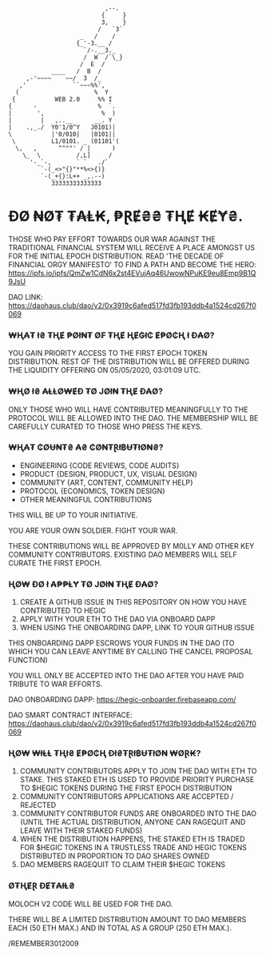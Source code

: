 ```
                           ,--.
                          {     }
                          3,    }
                         /   `3`
                    _   /    /
                   {_'-3.__ /
                     `/-.__3._
                     /  W  /`\_}
                    /  E  /     
            ____   /  B  /
     ,-'~~~~    ~~/  3  /_
   ,'             ``~~~%%',
  (                     %  Y
 {           WEB 2.0     %% I
{      -                 %  `.
|       ',                %  )
|        |   ,..__      __. Y
|    .,_./  Y0'1/0^Y   J0101)|
\           |'0/010|   |0101||
 \          L1/0101. _ (01101'(
  \,   ,      ^^""' / |      )
    \_  \          /,L]     /
      '-_`-,       ` `   ./`
         `-(_<>"{}"**%<>{)}
         `-(_+{}:L++ _,.--)
            33333333333333
```


# ĐØ ₦Ø₮ ₮₳Ⱡ₭, ₱ⱤɆ₴₴ ₮ⱧɆ ₭ɆɎ₴.

THOSE WHO PAY EFFORT TOWARDS OUR WAR AGAINST THE TRADITIONAL FINANCIAL SYSTEM WILL RECEIVE A PLACE AMONGST US FOR THE INITIAL EPOCH DISTRIBUTION. READ 'THE DECADE OF FINANCIAL ORGY MANIFESTO' TO FIND A PATH AND BECOME THE HERO: https://ipfs.io/ipfs/QmZw1CdN6x2st4EVujAq46UwowNPuKE9eu8Emp9B1Q9JsU

DAO LINK:
https://daohaus.club/dao/v2/0x3919c6afed517fd3fb193ddb4a1524cd267f0069

### ₩Ⱨ₳₮ ł₴ ₮ⱧɆ ₱Øł₦₮ Ø₣ ₮ⱧɆ ⱧɆ₲ł₵ Ɇ₱Ø₵Ⱨ ł Đ₳Ø?

YOU GAIN PRIORITY ACCESS TO THE FIRST EPOCH TOKEN DISTRIBUTION. REST OF THE DISTRIBUTION WILL BE OFFERED DURING THE LIQUIDITY OFFERING ON 05/05/2020, 03:01:09 UTC.

### ₩ⱧØ ł₴ ₳ⱠⱠØ₩ɆĐ ₮Ø JØł₦ ₮ⱧɆ Đ₳Ø?

ONLY THOSE WHO WILL HAVE CONTRIBUTED MEANINGFULLY TO THE PROTOCOL WILL BE ALLOWED INTO THE DAO. THE MEMBERSHIP WILL BE CAREFULLY CURATED TO THOSE WHO PRESS THE KEYS.

### ₩Ⱨ₳₮ ₵ØɄ₦₮₴ ₳₴ ₵Ø₦₮Ɽł฿Ʉ₮łØ₦₴?

- ENGINEERING {CODE REVIEWS, CODE AUDITS}
- PRODUCT {DESIGN, PRODUCT, UX, VISUAL DESIGN}
- COMMUNITY {ART, CONTENT, COMMUNITY HELP}
- PROTOCOL {ECONOMICS, TOKEN DESIGN}
- OTHER MEANINGFUL CONTRIBUTIONS

THIS WILL BE UP TO YOUR INITIATIVE.

YOU ARE YOUR OWN SOLDIER. FIGHT YOUR WAR.

THESE CONTRIBUTIONS WILL BE APPROVED BY M0LLY AND OTHER KEY COMMUNITY CONTRIBUTORS. EXISTING DAO MEMBERS WILL SELF CURATE THE FIRST EPOCH.

### ⱧØ₩ ĐØ ł ₳₱₱ⱠɎ ₮Ø JØł₦ ₮ⱧɆ Đ₳Ø?

 1. CREATE A GITHUB ISSUE IN THIS REPOSITORY ON HOW YOU HAVE CONTRIBUTED TO HEGIC
 2. APPLY WITH YOUR ETH TO THE DAO VIA ONBOARD DAPP
 3. WHEN USING THE ONBOARDING DAPP, LINK TO YOUR GITHUB ISSUE 

THIS ONBOARDING DAPP ESCROWS YOUR FUNDS IN THE DAO (TO WHICH YOU CAN LEAVE ANYTIME BY CALLING THE CANCEL PROPOSAL FUNCTION)

YOU WILL ONLY BE ACCEPTED INTO THE DAO AFTER YOU HAVE PAID TRIBUTE TO WAR EFFORTS. 

DAO ONBOARDING DAPP:
https://hegic-onboarder.firebaseapp.com/

DAO SMART CONTRACT INTERFACE:
https://daohaus.club/dao/v2/0x3919c6afed517fd3fb193ddb4a1524cd267f0069

### ⱧØ₩ ₩łⱠⱠ ₮Ⱨł₴ Ɇ₱Ø₵Ⱨ Đł₴₮Ɽł฿Ʉ₮łØ₦ ₩ØⱤ₭?

1. COMMUNITY CONTRIBUTORS APPLY TO JOIN THE DAO WITH ETH TO STAKE. THIS STAKED ETH IS USED TO PROVIDE PRIORITY PURCHASE TO $HEGIC TOKENS DURING THE FIRST EPOCH DISTRIBUTION
2. COMMUNITY CONTRIBUTORS APPLICATIONS ARE ACCEPTED / REJECTED
3. COMMUNITY CONTRIBUTOR FUNDS ARE ONBOARDED INTO THE DAO (UNTIL THE ACTUAL DISTRIBUTION, ANYONE CAN RAGEQUIT AND LEAVE WITH THEIR STAKED FUNDS)
4. WHEN THE DISTRIBUTION HAPPENS, THE STAKED ETH IS TRADED FOR $HEGIC TOKENS IN A TRUSTLESS TRADE AND HEGIC TOKENS DISTRIBUTED IN PROPORTION TO DAO SHARES OWNED
5. DAO MEMBERS RAGEQUIT TO CLAIM THEIR $HEGIC TOKENS

### Ø₮ⱧɆⱤ ĐɆ₮₳łⱠ₴

MOLOCH V2 CODE WILL BE USED FOR THE DAO.

THERE WILL BE A LIMITED DISTRIBUTION AMOUNT TO DAO MEMBERS EACH (50 ETH MAX.) AND IN TOTAL AS A GROUP (250 ETH MAX.).

/REMEMBER3012009

